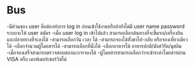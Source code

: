 Bus
===

-มีส่วนของ user คือต้องทำการ log in ก่อนเข้าใช้งานหรือถ้ายังไม่มี user name password ระบบจะให้ user สมัคร 
-เมื่อ user log in เข้าไปแล้ว สามารถเลือกต้นทางที่จะขึ้นรถ/เครื่องบิน และปลายทางที่จะลงได้
-สามารถเลือกวัน เวลา ได้ 
-สามารถจองได้ทั้งขาไป-กลับ หรือจองเที่ยวเดียวได้
-เลือกจำนวนผู้โดยสารได้ -สามารถเลือกที่นั่งได้
-เลือกอาหารได้ อาหารปกติ/มังสวิรัต/มุสลิม 
-เมื่อจองเสร็จสามารถตรวจสอบสถานะการจองได้ 
-ผู้โดยสารสามารถเลือกว่าจะชำระค่าโดยสารผ่าน VISA หรือ เคาท์เตอร์เซอร์วิซได้
